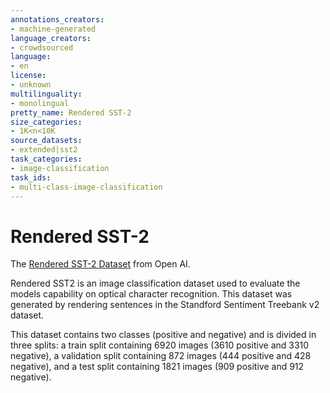 ```yaml
---
annotations_creators:
- machine-generated
language_creators:
- crowdsourced
language:
- en
license:
- unknown
multilinguality:
- monolingual
pretty_name: Rendered SST-2
size_categories:
- 1K<n<10K
source_datasets:
- extended|sst2
task_categories:
- image-classification
task_ids:
- multi-class-image-classification
---
```


# Rendered SST-2

The [Rendered SST-2 Dataset](https://github.com/openai/CLIP/blob/main/data/rendered-sst2.md) from Open AI.

Rendered SST2 is an image classification dataset used to evaluate the models capability on optical character recognition. This dataset was generated by rendering sentences in the Standford Sentiment Treebank v2 dataset.

This dataset contains two classes (positive and negative) and is divided in three splits: a train split containing 6920 images (3610 positive and 3310 negative), a validation split containing 872 images (444 positive and 428 negative), and a test split containing 1821 images (909 positive and 912 negative).